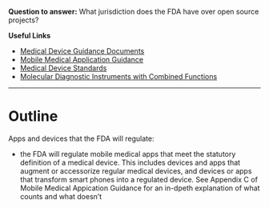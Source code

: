 **Question to answer:** What jurisdiction does the FDA have over open source projects?

**Useful Links**

* [Medical Device Guidance Documents](http://www.fda.gov/MedicalDevices/DeviceRegulationandGuidance/GuidanceDocuments/default.htm)
* [Mobile Medical Application Guidance](http://www.fda.gov/downloads/MedicalDevices/.../UCM263366.pdf)
* [Medical Device Standards](http://www.fda.gov/MedicalDevices/DeviceRegulationandGuidance/Standards/default.htm)
* [Molecular Diagnostic Instruments with Combined Functions](http://www.fda.gov/downloads/MedicalDevices/DeviceRegulationandGuidance/GuidanceDocuments/UCM346553.pdf)

- - -

# Outline

Apps and devices that the FDA will regulate:

* the FDA will regulate mobile medical apps that meet the statutory definition of a medical device. This includes devices and apps that augment or accessorize regular medical devices, and devices or apps that transform smart phones into a regulated device. See Appendix C of Mobile Medical Appication Guidance for an in-dpeth explanation of what counts and what doesn’t
